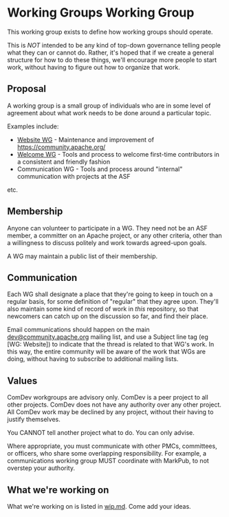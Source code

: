 # Working Groups Working Group

This working group exists to define how working groups should operate.

This is *NOT* intended to be any kind of top-down governance telling people
what they can or cannot do. Rather, it's hoped that if we create a
general structure for how to do these things, we'll encourage more
people to start work, without having to figure out how to organize that
work.

## Proposal

A working group is a small group of individuals who are in some level of
agreement about what work needs to be done around a particular topic.

Examples include:

* [Website WG](../wg-website/README.md) - Maintenance and improvement of https://community.apache.org/
* [Welcome WG](../wg-welcome/README.md) - Tools and process to welcome first-time contributors in a
  consistent and friendly fashion
* Communication WG - Tools and process around "internal" communication
  with projects at the ASF

etc.

## Membership

Anyone can volunteer to participate in a WG. They need not be an ASF
member, a committer on an Apache project, or any other criteria, other
than a willingness to discuss politely and work towards agreed-upon
goals.

A WG may maintain a public list of their membership.

## Communication

Each WG shall designate a place that they're going to keep in touch on a
regular basis, for some definition of "regular" that they agree upon.
They'll also maintain some kind of record of work in *this* repository,
so that newcomers can catch up on the discussion so far, and find their
place.

Email communications should happen on the main dev@community.apache.org
mailing list, and use a Subject line tag (eg [WG: Website]) to indicate
that the thread is related to that WG's work. In this way, the entire
community will be aware of the work that WGs are doing, without having
to subscribe to additional mailing lists.

## Values

ComDev workgroups are advisory only. ComDev is a peer project to all
other projects. ComDev does not have any authority over any other
project. All ComDev work may be declined by any project, without their
having to justify themselves.

You CANNOT tell another project what to do. You can only advise.

Where appropriate, you must communicate with other PMCs, committees, or
officers, who share some overlapping responsibility. For example, a
communications working group MUST coordinate with MarkPub, to not
overstep your authority.

## What we're working on

What we're working on is listed in [wip.md](wip.md). Come add your
ideas.
